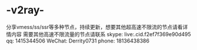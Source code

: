 # -v2ray-
分享vmess/ss/ssr等多种节点，持续更新，想要其他超高速不限流的节点请看详情内容
需要其他高速不限流量的节点请联系
skype:
live:.cid.f2ef7f369e90d495
qq:
1415344506
WeChat:
Derrity0731
phone:
18136438386
